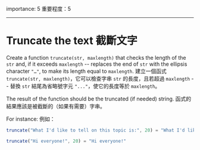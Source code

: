 importance: 5
重要程度：5

---

# Truncate the text 截斷文字

Create a function `truncate(str, maxlength)` that checks the length of the `str` and, if it exceeds `maxlength` -- replaces the end of `str` with the ellipsis character `"…"`, to make its length equal to `maxlength`.
建立一個函式 `truncate(str, maxlength)`，它可以檢查字串 `str` 的長度，且若超過 `maxlength` -- 替換 `str` 結尾為省略號字元 `"..."`，使它的長度等於 `maxlength`。

The result of the function should be the truncated (if needed) string.
函式的結果應該是被截斷的（如果有需要）字串。

For instance:
例如：

```js
truncate("What I'd like to tell on this topic is:", 20) = "What I'd like to te…"

truncate("Hi everyone!", 20) = "Hi everyone!"
```
